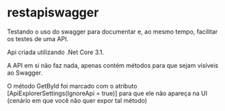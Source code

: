 # restapiswagger
Testando o uso do swagger para documentar e, ao mesmo tempo, facilitar os testes de uma API.

Api criada utilizando .Net Core 3.1.

A API em si não faz nada, apenas contém métodos para que sejam visíveis ao Swagger.

O método GetById foi marcado com o atributo [ApiExplorerSettings(IgnoreApi = true)] para que ele não apareça na UI (cenário em que você não quer expor tal método)
